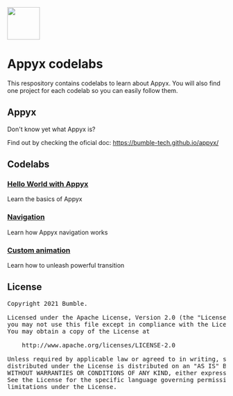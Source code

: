 <img src="https://user-images.githubusercontent.com/238198/177164121-3aa4d19d-7714-4f2e-af12-7d3335b43f9c.png" width="75" />

# Appyx codelabs

This respository contains codelabs to learn about Appyx. You will also find one project for each codelab so you can easily follow them.


## Appyx

Don't know yet what Appyx is?

Find out by checking the oficial doc:
https://bumble-tech.github.io/appyx/


## Codelabs

### [Hello World with Appyx](https://vladcipariu91.github.io/appyx-codelabs-2/appyx-hello-world)

Learn the basics of Appyx

### [Navigation](https://vladcipariu91.github.io/appyx-codelabs-2/appyx-navigation)

Learn how Appyx navigation works

### [Custom animation](https://vladcipariu91.github.io/appyx-codelabs-2/appyx-custom-animation)

Learn how to unleash powerful transition


## License

<pre>
Copyright 2021 Bumble.

Licensed under the Apache License, Version 2.0 (the "License");
you may not use this file except in compliance with the License.
You may obtain a copy of the License at

    http://www.apache.org/licenses/LICENSE-2.0

Unless required by applicable law or agreed to in writing, software
distributed under the License is distributed on an "AS IS" BASIS,
WITHOUT WARRANTIES OR CONDITIONS OF ANY KIND, either express or implied.
See the License for the specific language governing permissions and
limitations under the License.
</pre>
